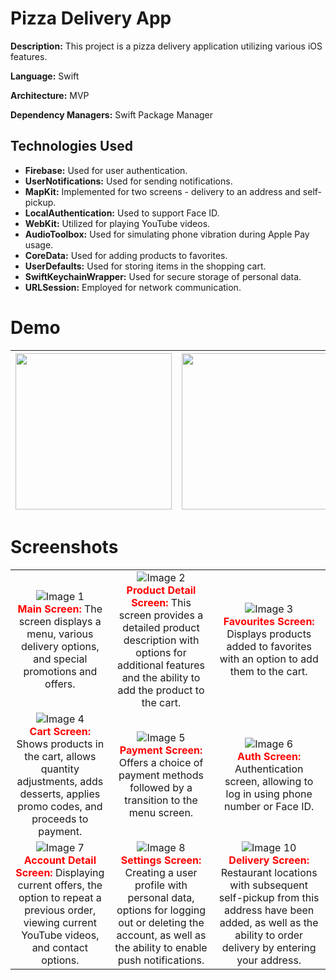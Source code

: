 # Pizza Delivery App

**Description:** This project is a pizza delivery application utilizing various iOS features.

**Language:** Swift

**Architecture:** MVP

**Dependency Managers:** Swift Package Manager

## Technologies Used
- **Firebase:** Used for user authentication.
- **UserNotifications:** Used for sending notifications.
- **MapKit:** Implemented for two screens - delivery to an address and self-pickup.
- **LocalAuthentication:** Used to support Face ID.
- **WebKit:** Utilized for playing YouTube videos.
- **AudioToolbox:** Used for simulating phone vibration during Apple Pay usage.
- **CoreData:** Used for adding products to favorites.
- **UserDefaults:** Used for storing items in the shopping cart.
- **SwiftKeychainWrapper:** Used for secure storage of personal data.
- **URLSession:** Employed for network communication.


# Demo 

| <img src="https://github.com/anzmax/pizza-delivery-app/blob/feature/LPA-24-new-features/11.gif" width="250"> | <img src="https://github.com/anzmax/pizza-delivery-app/blob/feature/LPA-24-new-features/12.gif" width="250"> |
|:---:|:---:|


# Screenshots

| | | |
|:---:|:---:|:---:|
| ![Image 1](https://github.com/anzmax/pizza-delivery-app/blob/feature/LPA-24-new-features/1.png)<br><b style="color: red;">Main Screen:</b> The screen displays a menu, various delivery options, and special promotions and offers. | ![Image 2](https://github.com/anzmax/pizza-delivery-app/blob/feature/LPA-24-new-features/2.png)<br><b style="color: red;">Product Detail Screen:</b> This screen provides a detailed product description with options for additional features and the ability to add the product to the cart. | ![Image 3](https://github.com/anzmax/pizza-delivery-app/blob/feature/LPA-24-new-features/3.png)<br><b style="color: red;">Favourites Screen:</b> Displays products added to favorites with an option to add them to the cart. |
| ![Image 4](https://github.com/anzmax/pizza-delivery-app/blob/feature/LPA-24-new-features/4.png)<br><b style="color: red;">Cart Screen:</b> Shows products in the cart, allows quantity adjustments, adds desserts, applies promo codes, and proceeds to payment. | ![Image 5](https://github.com/anzmax/pizza-delivery-app/blob/feature/LPA-24-new-features/5.png)<br><b style="color: red;">Payment Screen:</b> Offers a choice of payment methods followed by a transition to the menu screen. | ![Image 6](https://github.com/anzmax/pizza-delivery-app/blob/feature/LPA-24-new-features/6.png)<br><b style="color: red;">Auth Screen:</b> Authentication screen, allowing to log in using phone number or Face ID. |
| ![Image 7](https://github.com/anzmax/pizza-delivery-app/blob/feature/LPA-24-new-features/7.png)<br><b style="color: red;">Account Detail Screen:</b> Displaying current offers, the option to repeat a previous order, viewing current YouTube videos, and contact options. | ![Image 8](https://github.com/anzmax/pizza-delivery-app/blob/feature/LPA-24-new-features/8.png)<br><b style="color: red;">Settings Screen:</b> Creating a user profile with personal data, options for logging out or deleting the account, as well as the ability to enable push notifications. | ![Image 10](https://github.com/anzmax/pizza-delivery-app/blob/feature/LPA-24-new-features/10.png)<br><b style="color: red;">Delivery Screen:</b> Restaurant locations with subsequent self-pickup from this address have been added, as well as the ability to order delivery by entering your address. |





